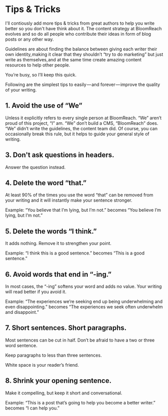# Tips & Tricks 

I'll contiously add more tips & tricks from great authors to help you write better so you don't have think about it. The content strategy at BloomReach evolves and so do all people who contribute their ideas in form of blog posts or any other way.

Guidelines are about finding the balance between giving each writer their own identity, making it clear that they shouldn’t “try to do marketing” but just write as themselves, and at the same time create amazing content resources to help other people.

You’re busy, so I’ll keep this quick.

Following are the simplest tips to easily — and forever — improve the quality of your writing.

## 1. Avoid the use of “We” 

Unless it explicitly refers to every single person at BloomReach. “We” aren’t proud of this project, “I” am. “We” don’t build a CMS, “BloomReach” does. “We” didn’t write the guidelines, the content team did. Of course, you can occasionally break this rule, but it helps to guide your general style of writing.

## 3. Don't ask questions in headers. 

Answer the question instead.

## 4. Delete the word “that.”

At least 90% of the times you use the word “that” can be removed from your writing and it will instantly make your sentence stronger.

Example: “You believe that I’m lying, but I’m not.” becomes “You believe I’m lying, but I’m not.”

## 5. Delete the words “I think.”

It adds nothing. Remove it to strengthen your point.

Example: “I think this is a good sentence.” becomes “This is a good sentence.”

## 6. Avoid words that end in “-ing.”

In most cases, the “-ing” softens your word and adds no value. Your writing will read better if you avoid it.

Example: “The experiences we’re seeking end up being underwhelming and even disappointing.” becomes “The experiences we seek often underwhelm and disappoint.”

## 7. Short sentences. Short paragraphs.

Most sentences can be cut in half. Don’t be afraid to have a two or three word sentence.

Keep paragraphs to less than three sentences.

White space is your reader’s friend.

## 8. Shrink your opening sentence.

Make it compelling, but keep it short and conversational.

Example: “This is a post that’s going to help you become a better writer.” becomes “I can help you.”

